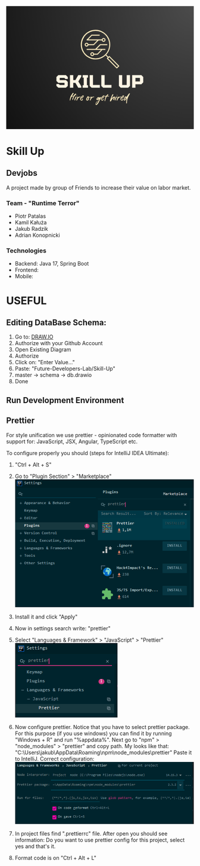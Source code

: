 <img src="https://github.com/Future-Developers-Lab/Skill-Up/blob/master/logo.png"/>

# Skill Up

## Devjobs

A project made by group of Friends to increase their value on labor market.

### Team - "Runtime Terror"

- Piotr Patalas
- Kamil Kałuża
- Jakub Radzik
- Adrian Konopnicki

### Technologies

- Backend: Java 17, Spring Boot
- Frontend:
- Mobile:

# USEFUL

## Editing DataBase Schema:

1. Go to: <a href="https://app.diagrams.net/">DRAW.IO</a>
2. Authorize with your Github Account
3. Open Existing Diagram
4. Authorize
5. Click on: "Enter Value..."
6. Paste: "Future-Developers-Lab/Skill-Up"
7. master -> schema -> db.drawio
8. Done

## Run Development Environment

## Prettier

For style unification we use prettier - opinionated code formatter with support for:
JavaScript, JSX, Angular, TypeScript etc.

To configure properly you should (steps for IntelliJ IDEA Ultimate):

1. "Ctrl + Alt + S"
2. Go to "Plugin Section" > "Marketplace"
![img.png](img.png)
3. Install it and click "Apply"
4. Now in settings search write: "prettier"
5. Select "Languages & Framework" > "JavaScript" > "Prettier"
![img_1.png](img_1.png)
   
6. Now configure prettier. Notice that you have to select prettier package.
For this purpose (if you use windows) you can find it by running "Windows + R"
and run "%appdata%". Next go to "npm" > "node_modules" > "prettier" and copy path.
My looks like that: "C:\Users\jakub\AppData\Roaming\npm\node_modules\prettier"
Paste it to IntelliJ. Correct configuration:
![img_2.png](img_2.png)

7. In project files find ".prettierrc" file. After open you should see information:
Do you want to use prettier config for this project, select yes and that's it.

8. Format code is on "Ctrl + Alt + L" 